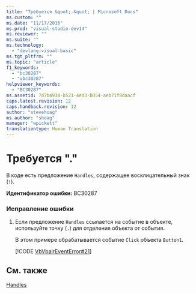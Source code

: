 ```yaml
---
title: "Требуется &quot;.&quot; | Microsoft Docs"
ms.custom: ""
ms.date: "11/17/2016"
ms.prod: "visual-studio-dev14"
ms.reviewer: ""
ms.suite: ""
ms.technology: 
  - "devlang-visual-basic"
ms.tgt_pltfrm: ""
ms.topic: "article"
f1_keywords: 
  - "bc30287"
  - "vbc30287"
helpviewer_keywords: 
  - "BC30287"
ms.assetid: 7d7b4934-b521-4ed3-b054-aeb71f8daacf
caps.latest.revision: 12
caps.handback.revision: 12
author: "stevehoag"
ms.author: "shoag"
manager: "wpickett"
translationtype: Human Translation
---
```

# Требуется &quot;.&quot;
В коде есть предложение `Handles`, содержащее восклицательный знак \(`!`\).  
  
 **Идентификатор ошибки:** BC30287  
  
### Исправление ошибки  
  
1.  Если предложение `Handles` ссылается на событие в объекте, используйте точку \(`.`\) для отделения объекта от события.  
  
     В этом примере обрабатывается событие `Click` объекта `Button1`.  
  
     [!CODE [VbVbalrEventError#21](../CodeSnippet/VS_Snippets_VBCSharp/VbVbalrEventError#21)]  
  
## См. также  
 [Handles](../../visual-basic/language-reference/statements/handles-clause.md)